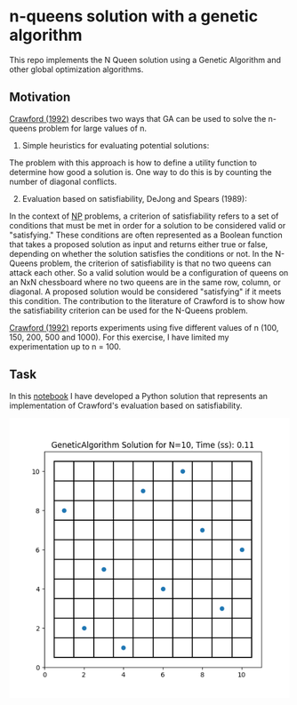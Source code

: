# n-queens solution with a genetic algorithm
 This repo implements the N Queen solution using a Genetic Algorithm and other global optimization algorithms.
 
 ## Motivation
 
[Crawford (1992)](https://dl.acm.org/doi/10.1145/130069.130128) describes two ways that GA can be used to solve the n-queens problem for large values of n.
1.	Simple heuristics for evaluating potential solutions:

 The problem with this approach is how to define a utility function to determine how good a solution is. One way to do this is by counting the number of diagonal conflicts.
 
2.	Evaluation based on satisfiability, DeJong and Spears (1989):
 
In the context of [NP](https://en.wikipedia.org/wiki/NP-completeness) problems, a criterion of satisfiability refers to a set of conditions that must be met in order for a solution to be considered valid or "satisfying." These conditions are often represented as a Boolean function that takes a proposed solution as input and returns either true or false, depending on whether the solution satisfies the conditions or not. In the N-Queens problem, the criterion of satisfiability is that no two queens can attack each other. So a valid solution would be a configuration of queens on an NxN chessboard where no two queens are in the same row, column, or diagonal. A proposed solution would be considered "satisfying" if it meets this condition. The contribution to the literature of Crawford is to show how the satisfiability criterion can be used for the N-Queens problem.

[Crawford (1992)](https://dl.acm.org/doi/10.1145/130069.130128) reports experiments using five different values of n (100, 150, 200, 500 and 1000). For this exercise, I have limited my experimentation up to n = 100.

 ## Task
 
 In this [notebook](https://github.com/manuzrpEd/NQueensGeneticAlgorithm/blob/main/notebooks/Implementation_NQueen_GeneticAlgorithm-Solution.ipynb) I have developed a Python solution that represents an implementation of Crawford's evaluation based on satisfiability.
 
 ![alt text](solutions/GeneticAlgorithm_SolutionBoard_N=10.png "Title")

